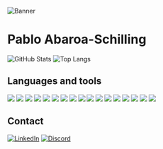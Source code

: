 ![Banner](https://github.com/pablo-sch/pablo-sch/blob/main/images/profile-banner.png)

# Pablo Abaroa-Schilling

![GitHub Stats](https://github-readme-stats.vercel.app/api?username=pablo-sch&show_icons=true&count_private=true&bg_color=00000000&hide_border=true)
![Top Langs](https://github-readme-stats.vercel.app/api/top-langs/?username=pablo-sch&layout=compact&bg_color=00000000&hide_border=true)

## Languages and tools

![](https://img.shields.io/badge/-HTML5-orange?style=flat&logo=html5)
![](https://img.shields.io/badge/-CSS3-blue?style=flat&logo=css3)
![](https://img.shields.io/badge/-Java-green?style=flat&logo=java)
![](https://img.shields.io/badge/-JavaScript-yellow?style=flat&logo=javascript)
![](https://img.shields.io/badge/-Android-3DDC84?style=flat&logo=android)
![](https://img.shields.io/badge/-Docker-blue?style=flat&logo=docker)
![](https://img.shields.io/badge/-Linux-black?style=flat&logo=linux)
![](https://img.shields.io/badge/-Git-red?style=flat&logo=git)
![](https://img.shields.io/badge/-GitHub-black?style=flat&logo=github)
![](https://img.shields.io/badge/-MySQL-blue?style=flat&logo=mysql)
![](https://img.shields.io/badge/-MongoDB-green?style=flat&logo=mongodb)
![](https://img.shields.io/badge/-Node.js-green?style=flat&logo=node.js)
![](https://img.shields.io/badge/-NetBeans-009688?style=flat&logo=apache-netbeans)
![](https://img.shields.io/badge/-Visual%20Studio%20Code-blue?style=flat&logo=visualstudiocode)
![](https://img.shields.io/badge/-XAMPP-FC5C3F?style=flat&logo=xampp)
![](https://img.shields.io/badge/-SourceTree-0052CC?style=flat&logo=sourcetree)
![](https://img.shields.io/badge/-VirtualBox-6633cc?style=flat&logo=virtualbox)

## Contact

[![LinkedIn](https://img.shields.io/badge/LinkedIn-PabloSch-blue?style=for-the-badge&logo=linkedin)](https://www.linkedin.com/in/pablo-schilling)
[![Discord](https://img.shields.io/badge/Discord-PabloSch%230001-5865F2?style=for-the-badge&logo=discord)](https://discord.com/users/1318260062900457642)
